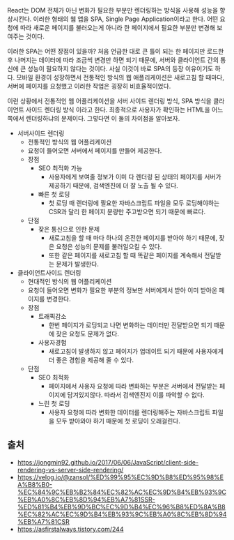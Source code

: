 React는 DOM 전체가 아닌 변화가 필요한 부분만 렌더링하는 방식을 사용해 성능을 향상시킨다. 이러한 형태의 웹 앱을 SPA, Single Page Application이라고 한다. 어떤 요청에 따라 새로운 페이지를 불러오는게 아니라 한 페이지에서 필요한 부분만 변경해 보여주는 것이다. 

이러한 SPA는 어떤 장점이 있을까? 처음 언급한 대로 큰 틀이 되는 한 페이지만 로드한 후 나머지는 데이터에 따라 조금씩 변경만 하면 되기 때문에, 서버와 클라이언트 간의 통신에 큰 성능이 필요하지 않다는 것이다. 사실 이것이 바로 SPA의 등장 이유이기도 하다. 모바일 환경이 성장하면서 전통적인 방식의 웹 애플리케이션은 새로고침 할 때마다, 서버에 페이지를 요청했고 이러한 작업은 굉장히 비효율적이었다.

이런 상황에서 전통적인 웹 어플리케이션을 서버 사이드 렌더링 방식, SPA 방식을 클라이언트 사이드 렌더링 방식 이라고 한다. 최종적으로 사용자가 확인하는 HTML을 어느 쪽에서 렌더링하냐의 문제이다. 그렇다면 이 둘의 차이점을 알아보자.

- 서버사이드 렌더링
    - 전통적인 방식의 웹 어플리케이션
    - 요청이 들어오면 서버에서 페이지를 만들어 제공한다.
    - 장점
        - SEO 최적화 가능
            - 사용자에게 보여줄 정보가 이미 다 렌더링 된 상태의 페이지를 서버가 제공하기 때문에, 검색엔진에 더 잘 노출 될 수 있다.
        - 빠른 첫 로딩
            - 첫 로딩 때 렌더링에 필요한 자바스크립트 파일을 모두 로딩해야하는 CSR과 달리 한 페이지 분량만 주고받으면 되기 때문에 빠르다.
    - 단점
        - 잦은 통신으로 인한 문제
            - 새로고침을 할 때 마다 하나의 온전한 페이지를 받아야 하기 때문에, 잦은 요청은 성능의 문제를 불러일으킬 수 있다.
            - 또한 같은 페이지를 새로고침 할 때 똑같은 페이지를 계속해서 전달받는 문제가 발생한다.
- 클라이언트사이드 렌더링
    - 현대적인 방식의 웹 어플리케이션
    - 요청이 들어오면 변화가 필요한 부분의 정보만 서버에게서 받아 이미 받아온 페이지를 변경한다.
    - 장점
        - 트래픽감소
            - 한번 페이지가 로딩되고 나면 변화하는 데이터만 전달받으면 되기 때문에 잦은 요청도 문제가 없다.
        - 사용자경험
            - 새로고침이 발생하지 않고 페이지가 업데이트 되기 때문에 사용자에게 더 좋은 경험을 제공해 줄 수 있다.
    - 단점
        - SEO 최적화
            - 페이지에서 사용자 요청에 따라 변화하는 부분은 서버에서 전달받는 페이지에 담겨있지않다. 따라서 검색엔진지 이를 파악할 수 없다.
        - 느린 첫 로딩
            - 사용자 요청에 따라 변화한 데이터를 렌더링해주는 자바스크립트 파일을 모두 받아와야 하기 때문에 첫 로딩이 오래걸린다.


## 출처

- https://jongmin92.github.io/2017/06/06/JavaScript/client-side-rendering-vs-server-side-rendering/
- https://velog.io/@zansol/%ED%99%95%EC%9D%B8%ED%95%98%EA%B8%B0-%EC%84%9C%EB%B2%84%EC%82%AC%EC%9D%B4%EB%93%9C%EB%A0%8C%EB%8D%94%EB%A7%81SSR-%ED%81%B4%EB%9D%BC%EC%9D%B4%EC%96%B8%ED%8A%B8%EC%82%AC%EC%9D%B4%EB%93%9C%EB%A0%8C%EB%8D%94%EB%A7%81CSR
- https://asfirstalways.tistory.com/244